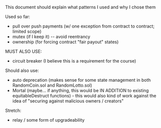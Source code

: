This document should explain what patterns I used and why I chose them

Used so far:

* pull over push payments (w/ one exception from contract to contract; limited scope)
* mutex (if I keep it) -- avoid reentrancy
* ownership (for forcing contract "fair payout" states)

MUST ALSO USE:
* circuit breaker (I believe this is a requirement for the course)

Should also use:
* auto deprecation (makes sense for some state management in both RandomCoin.sol and RandomLotto.sol)
* Mortal (maybe... if anything, this would be IN ADDITION to existing equitableDestruct functions) - this would also kind of work against the idea of "securing against malicious owners / creators"

Stretch:
* relay / some form of upgradeability
